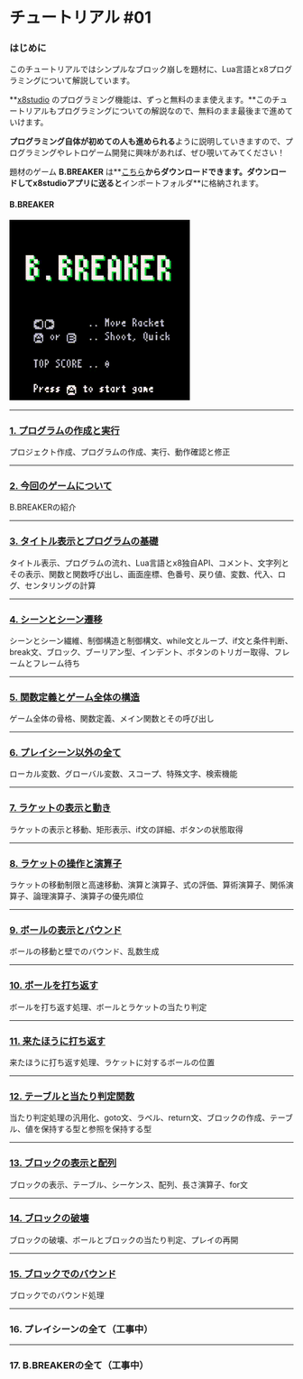 # チュートリアル #01

### はじめに

このチュートリアルではシンプルなブロック崩しを題材に、Lua言語とx8プログラミングについて解説しています。

**[x8studio](index.md#アプリのダウンロード) のプログラミング機能は、ずっと無料のまま使えます。**このチュートリアルもプログラミングについての解説なので、無料のまま最後まで進めていけます。

**プログラミング自体が初めての人も進められる**ように説明していきますので、プログラミングやレトロゲーム開発に興味があれば、ぜひ覗いてみてください！

題材のゲーム **B.BREAKER** は**[こちら](downloads.md##B.BREAKER)**からダウンロードできます。ダウンロードしてx8studioアプリに送ると**インポートフォルダ**に格納されます。

#### B.BREAKER

![](imgs/tutorial_01/x8_bbreaker.gif)

---

### [1. プログラムの作成と実行](tutorial_01_01.md)

プロジェクト作成、プログラムの作成、実行、動作確認と修正

---
    
### [2. 今回のゲームについて](tutorial_01_02.md)
    
B.BREAKERの紹介

---

### [3. タイトル表示とプログラムの基礎](tutorial_01_03.md)

タイトル表示、プログラムの流れ、Lua言語とx8独自API、コメント、文字列とその表示、関数と関数呼び出し、画面座標、色番号、戻り値、変数、代入、ログ、センタリングの計算

---

### [4. シーンとシーン遷移](tutorial_01_04.md)

シーンとシーン繊維、制御構造と制御構文、while文とループ、if文と条件判断、break文、ブロック、ブーリアン型、インデント、ボタンのトリガー取得、フレームとフレーム待ち

---

### [5. 関数定義とゲーム全体の構造](tutorial_01_05.md)

ゲーム全体の骨格、関数定義、メイン関数とその呼び出し

---

### [6. プレイシーン以外の全て](tutorial_01_06.md)

ローカル変数、グローバル変数、スコープ、特殊文字、検索機能

---

### [7. ラケットの表示と動き](tutorial_01_07.md)

ラケットの表示と移動、矩形表示、if文の詳細、ボタンの状態取得

---

### [8. ラケットの操作と演算子](tutorial_01_08.md)

ラケットの移動制限と高速移動、演算と演算子、式の評価、算術演算子、関係演算子、論理演算子、演算子の優先順位

---

### [9. ボールの表示とバウンド](tutorial_01_09.md)

ボールの移動と壁でのバウンド、乱数生成

---

### [10. ボールを打ち返す](tutorial_01_10.md)

ボールを打ち返す処理、ボールとラケットの当たり判定

---

### [11. 来たほうに打ち返す](tutorial_01_11.md)

来たほうに打ち返す処理、ラケットに対するボールの位置

---

### [12. テーブルと当たり判定関数](tutorial_01_12.md)

当たり判定処理の汎用化、goto文、ラベル、return文、ブロックの作成、テーブル、値を保持する型と参照を保持する型

---

### [13. ブロックの表示と配列](tutorial_01_13.md)

ブロックの表示、テーブル、シーケンス、配列、長さ演算子、for文

---

### [14. ブロックの破壊](tutorial_01_14.md)

ブロックの破壊、ボールとブロックの当たり判定、プレイの再開

---

### [15. ブロックでのバウンド](tutorial_01_15.md)

ブロックでのバウンド処理

---

### 16. プレイシーンの全て（工事中）

---

### 17. B.BREAKERの全て（工事中）

